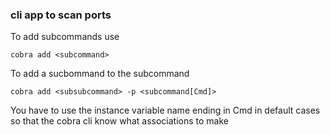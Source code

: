 ### cli app to scan ports

To add subcommands use 

`cobra add <subcommand>`

To add a sucbommand to the subcommand

`cobra add <subsubcommand> -p <subcommand[Cmd]>`

You have to use the instance variable name ending in Cmd in default cases so that the cobra cli know what associations to make